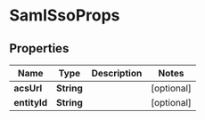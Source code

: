 

# SamlSsoProps


## Properties

| Name | Type | Description | Notes |
|------------ | ------------- | ------------- | -------------|
|**acsUrl** | **String** |  |  [optional] |
|**entityId** | **String** |  |  [optional] |



